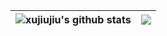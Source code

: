 <div id="timer"></div>


| <img align="center" src="https://github-readme-stats.vercel.app/api?username=xujiujiu&show_icons=true&include_all_commits=true&hide_border=true&rank_icon=github" alt="xujiujiu's github stats" /> | <img align="center" src="https://github-readme-stats.vercel.app/api/top-langs/?username=xujiujiu&layout=compact&hide_border=true" /> |
| ------------- | ------------- |


<!---
xujiujiu/xujiujiu is a ✨ special ✨ repository because its `README.md` (this file) appears on your GitHub profile.
You can click the Preview link to take a look at your changes.
--->

